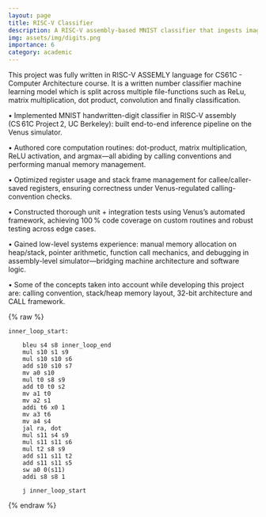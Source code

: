 ```yaml
---
layout: page
title: RISC-V Classifier
description: A RISC‑V assembly-based MNIST classifier that ingests image and weight files, executes a fully-connected neural net (matrix multiply → ReLU → matrix multiply → argmax), and outputs digit predictions
img: assets/img/digits.png
importance: 6
category: academic
---
```


This project was fully written in RISC-V ASSEMLY language for CS61C - Computer Architecture course. It is a written number classifier machine learning model which is split across multiple file-functions such as ReLu, matrix multiplication, dot product, convolution and finally classification. 

• Implemented MNIST handwritten-digit classifier in RISC‑V assembly (CS 61C Project 2, UC Berkeley): built end-to-end inference pipeline on the Venus simulator.

• Authored core computation routines: dot-product, matrix multiplication, ReLU activation, and argmax—all abiding by calling conventions and performing manual memory management.

• Optimized register usage and stack frame management for callee/caller-saved registers, ensuring correctness under Venus-regulated calling-convention checks.

• Constructed thorough unit + integration tests using Venus’s automated framework, achieving 100 % code coverage on custom routines and robust testing across edge cases.

• Gained low-level systems experience: manual memory allocation on heap/stack, pointer arithmetic, function call mechanics, and debugging in assembly-level simulator—bridging machine architecture and software logic.

• Some of the concepts taken into account while developing this project are: calling convention, stack/heap memory layout, 32-bit architecture and CALL framework. 


{% raw %}

```assembly
inner_loop_start: 

    bleu s4 s8 inner_loop_end 
    mul s10 s1 s9 
    mul s10 s10 s6 
    add s10 s10 s7 
    mv a0 s10 
    mul t0 s8 s9 
    add t0 t0 s2 
    mv a1 t0 
    mv a2 s1 
    addi t6 x0 1
    mv a3 t6 
    mv a4 s4 
    jal ra, dot 
    mul s11 s4 s9 
    mul s11 s11 s6
    mul t2 s8 s9 
    add s11 s11 t2 
    add s11 s11 s5 
    sw a0 0(s11)
    addi s8 s8 1
    
    j inner_loop_start
```

{% endraw %} 
